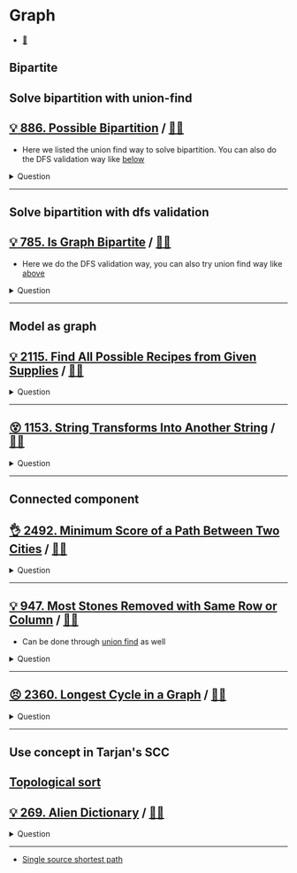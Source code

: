# Graph

- [:notebook:](../../_notes/graph.md)

## Bipartite

## Solve bipartition with union-find

## [:bulb: 886. Possible Bipartition](https://leetcode.com/problems/is-graph-bipartite/) / [:man_technologist:](possible_bipartite.h)

- Here we listed the union find way to solve bipartition. You can also do the DFS validation way like [below](#bulb-785-is-graph-bipartite--man_technologist)

<details><summary markdown="span">Question</summary>

```markdown
We want to split a group of n people (labeled from 1 to n)
into two groups of any size.

Each person may dislike some other people, and they should not go into the same group.

Given the integer n and the array dislikes where dislikes[i] = [ai, bi]
indicates that the person labeled ai does not like the person labeled bi

return true if it is possible to split everyone into two groups in this way.
```

</details>

------------------------------------------------------------------------------

## Solve bipartition with dfs validation

## [:bulb: 785. Is Graph Bipartite](https://leetcode.com/problems/is-graph-bipartite/) / [:man_technologist:](is_graph_bipartite.h)

- Here we do the DFS validation way, you can also try union find way like [above](#bulb-886-possible-bipartition--man_technologist)

<details><summary markdown="span">Question</summary>

```markdown
There is an undirected graph with n nodes
- where each node is numbered between 0 and n - 1.

You are given a 2D adjacent array graph,
- where graph[u] is an array of nodes that node u is adjacent to.

The graph has the following properties:
- There are no self-edges (graph[u] does not contain u).
- There are no parallel edges (graph[u] does not contain duplicate values).
- If v is in graph[u], then u is in graph[v] (the graph is undirected).

The graph may not be connected,
- meaning there may be two nodes u and v such that there is no path between them.

A graph is **bipartite** if
- the nodes can be partitioned into two independent sets A and B
- such that every edge in the graph connects a node in set A and a node in set B.

- Return true if and only if it is bipartite.
```

</details>

------------------------------------------------------------------------------

## Model as graph

## [:bulb: 2115. Find All Possible Recipes from Given Supplies](https://leetcode.com/problems/find-all-possible-recipes-from-given-supplies/) / [:man_technologist:](find_all_possible_recipes.h)

<details><summary markdown="span">Question</summary>

```markdown
You have information about n different recipes.
You are given a string array recipes and a 2D string array ingredients.
The ith recipe has the name recipes[i], and you can create it if you have all
the needed ingredients from ingredients[i].

Ingredients to a recipe may need to be created from other recipes, i.e.,
ingredients[i] may contain a string that is in recipes.

You are also given a string array supplies containing all the ingredients that
you initially have, and you have an infinite supply of all of them.

Return a list of all the recipes that you can create.
You may return the answer in any order.

Note that two recipes may contain each other in their ingredients.

Input:
- recipes = ["bread","sandwich"]
- ingredients = [["yeast","flour"],["bread","meat"]]
- supplies = ["yeast","flour","meat"]
Output: ["bread","sandwich"]

Explanation:
We can create "bread" since we have the ingredients "yeast" and "flour".
We can create "sandwich" since we have the ingredient "meat" and can create the ingredient "bread".
```

</details>

------------------------------------------------------------------------------

## [:dizzy_face: 1153. String Transforms Into Another String](https://leetcode.com/problems/string-transforms-into-another-string/) / [:man_technologist:](string_to_another_string.h)

<details><summary markdown="span">Question</summary>

```markdown
Given two strings str1 and str2 of the same length, determine whether you can
transform str1 into str2 by doing zero or more conversions.

In one conversion you can convert **all occurrences** of one character in str1
to any other lowercase English character.

Return true if and only if you can transform str1 into str2.

Input: str1 = "aabcc", str2 = "ccdee"
Output: true
Explanation: Convert 'c' to 'e' then 'b' to 'd' then 'a' to 'c'.
Note that the order of conversions matter. Example, if you convert a to c first,
str1 will becomes ccbcc, so eventually when you do c-> conversion, it would have
gives eebee, and str1 will never equal to str2.
```

</details>

------------------------------------------------------------------------------

## Connected component


## [:ok_hand: 2492. Minimum Score of a Path Between Two Cities](https://leetcode.com/problems/minimum-score-of-a-path-between-two-cities) / [:man_technologist:](min_score_of_a_path_between_2_cities.h)

<details><summary markdown="span">Question</summary>

```markdown
You are given a positive integer n representing n cities numbered from 1 to n.
You are also given a 2D array roads where roads[i] = [ai, bi, distancei]
- indicates that there is a bidirectional road between cities ai and bi with a
  distance equal to distance_i.

- The cities graph is not necessarily connected.
- The score of a path between two cities is defined as the minimum distance of a
  road in this path.
- Return the minimum possible score of a path between cities 1 and n.

Note:

- A path is a sequence of roads between two cities.
- It is allowed for a path to contain the same road multiple times, and you can
  visit cities 1 and n multiple times along the path.
- The test cases are generated such that there is at least one path between 1
  and n.
```

</details>

------------------------------------------------------------------------------

## [:bulb: 947. Most Stones Removed with Same Row or Column](https://leetcode.com/problems/most-stones-removed-with-same-row-or-column/) / [:man_technologist:](most_stones_removed_with_same_row_or_col.h)

- Can be done through [union find](../union_find/most_stones_removed_with_same_row_or_col_uf.h) as well

<details><summary markdown="span">Question</summary>

```markdown
On a 2D plane, we place n stones at some integer coordinate points.

Each coordinate point may have at most one stone.

A stone can be removed if it shares either the same row or the same column as
another stone that has not been removed.

Given an array stones of length n where stones[i] = [xi, yi] represents the
location of the ith stone, return the largest possible number of stones that can
be removed.

Input: stones = [[0,0],[0,1],[1,0],[1,2],[2,1],[2,2]]
Output: 5
Explanation: One way to remove 5 stones is as follows:
1. Remove stone [2,2] because it shares the same row as [2,1].
2. Remove stone [2,1] because it shares the same column as [0,1].
3. Remove stone [1,2] because it shares the same row as [1,0].
4. Remove stone [1,0] because it shares the same column as [0,0].
5. Remove stone [0,1] because it shares the same row as [0,0].
Stone [0,0] cannot be removed since it does not share a row/column with another stone still on the plane.
```

</details>

------------------------------------------------------------------------------

## [:persevere: 2360. Longest Cycle in a Graph](https://leetcode.com/problems/longest-cycle-in-a-graph) / [:man_technologist:](longest_cycle_in_a_graph.h)

<details><summary markdown="span">Question</summary>

```markdown
You are given a directed graph of n nodes numbered from 0 to n - 1, where each
node has at most one outgoing edge.

The graph is represented with a given 0-indexed array edges of size n,
indicating that there is a directed edge from node i to node edges[i].

If there is no outgoing edge from node i, then edges[i] == -1.

Return the length of the longest cycle in the graph. If no cycle exists, return -1.

A cycle is a path that starts and ends at the same node.


Input: edges = [3,3,4,2,3]
Output: 3
Explanation: The longest cycle in the graph is the cycle: 2 -> 4 -> 3 -> 2.
The length of this cycle is 3, so 3 is returned.
```

</details>

------------------------------------------------------------------------------

## Use concept in Tarjan's SCC

## [Topological sort](../../_notes/graph.md#topological-sort)

## [:bulb: 269. Alien Dictionary](https://leetcode.com/problems/alien-dictionary/) / [:man_technologist:](alien_dictionary.h)

<details><summary markdown="span">Question</summary>

```markdown
There is a new alien language that uses the English alphabet.
However, the order among the letters is unknown to you.

You are given a list of strings words from the alien language's dictionary,
where the strings in words are sorted lexicographically by the rules of this new language.

Return a string of the unique letters in the new alien language sorted in lexicographically increasing order by the new language's rules.

If there is no solution, return "".
If there are multiple solutions, return any of them.

Input: words = ["wrt","wrf","er","ett","rftt"]
Output: "wertf"

Input: words = ["z","x","z"]
Output: ""

Input: words = ["abc","ab"]
Output: ""
```

</details>

------------------------------------------------------------------------------

- [Single source shortest path](graph_sssp/README.md)